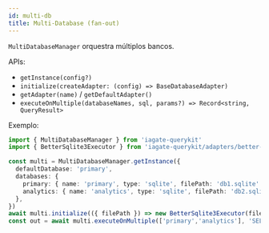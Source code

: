 ```yaml
---
id: multi-db
title: Multi-Database (fan‑out)
---
```


`MultiDatabaseManager` orquestra múltiplos bancos.

APIs:
- `getInstance(config?)`
- `initialize(createAdapter: (config) => BaseDatabaseAdapter)`
- `getAdapter(name)` / `getDefaultAdapter()`
- `executeOnMultiple(databaseNames, sql, params?) => Record<string, QueryResult>`

Exemplo:
```ts
import { MultiDatabaseManager } from 'iagate-querykit'
import { BetterSqlite3Executor } from 'iagate-querykit/adapters/better-sqlite3'

const multi = MultiDatabaseManager.getInstance({
  defaultDatabase: 'primary',
  databases: {
    primary: { name: 'primary', type: 'sqlite', filePath: 'db1.sqlite' },
    analytics: { name: 'analytics', type: 'sqlite', filePath: 'db2.sqlite' },
  },
})
await multi.initialize(({ filePath }) => new BetterSqlite3Executor(filePath!))
const out = await multi.executeOnMultiple(['primary','analytics'], 'SELECT COUNT(*) as c FROM users')
``` 